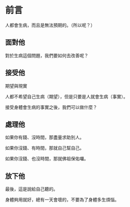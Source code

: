 # 前言

人都會生病，而且是無法預期的。（所以呢？）

## 面對他

對於生病這個問題，我們要如何去改善呢？

## 接受他

期望與現實

人都不希望自己生病（期望），但是只要是人就會生病（事實）。

接受身體會生病的事實之後，我們可以做什麼？

## 處理他

如果你有錢、沒時間，那盡量求助別人。

如果你沒錢、有時間，那就自己幫自己。

如果你沒錢、也沒時間，那就佛祖保佑囉。

## 放下他

最後，這是說給自己聽的。

身體夠用就好，總有一天會壞的，不要為了身體多生煩惱。
